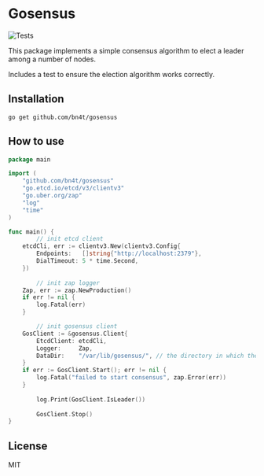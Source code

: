 # Gosensus
![Tests](https://github.com/bn4t/gosensus/workflows/CI/badge.svg?branch=master)

This package implements a simple consensus algorithm to elect a leader among a number of nodes.

Includes a test to ensure the election algorithm works correctly.

## Installation

```
go get github.com/bn4t/gosensus
```

## How to use

```go
package main

import (
    "github.com/bn4t/gosensus"
    "go.etcd.io/etcd/v3/clientv3"
    "go.uber.org/zap"
    "log"
    "time"
)

func main() { 
        // init etcd client 
	etcdCli, err := clientv3.New(clientv3.Config{
		Endpoints:   []string{"http://localhost:2379"},
		DialTimeout: 5 * time.Second,
	})
	
        // init zap logger
	Zap, err := zap.NewProduction()
	if err != nil {
		log.Fatal(err)
	}

        // init gosensus client
	GosClient := &gosensus.Client{
		EtcdClient: etcdCli,
		Logger:     Zap,
		DataDir:    "/var/lib/gosensus/", // the directory in which the node's key is stored
	}
	if err := GosClient.Start(); err != nil {
		log.Fatal("failed to start consensus", zap.Error(err))
	}
	
        log.Print(GosClient.IsLeader())
	
        GosClient.Stop()
}

```

## License

MIT
